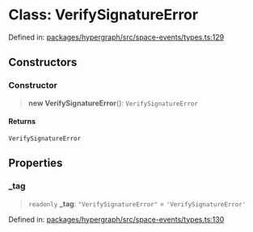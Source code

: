 # Class: VerifySignatureError

Defined in: [packages/hypergraph/src/space-events/types.ts:129](https://github.com/hashirpm/hypergraph/blob/ab4ea1cdb9430798142e0d735aac9d31c2cf0ae0/packages/hypergraph/src/space-events/types.ts#L129)

## Constructors

### Constructor

> **new VerifySignatureError**(): `VerifySignatureError`

#### Returns

`VerifySignatureError`

## Properties

### \_tag

> `readonly` **\_tag**: `"VerifySignatureError"` = `'VerifySignatureError'`

Defined in: [packages/hypergraph/src/space-events/types.ts:130](https://github.com/hashirpm/hypergraph/blob/ab4ea1cdb9430798142e0d735aac9d31c2cf0ae0/packages/hypergraph/src/space-events/types.ts#L130)

